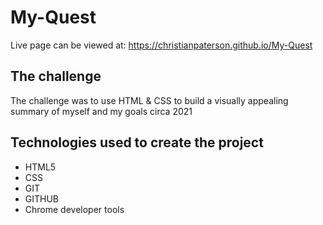 # My-Quest

Live page can be viewed at: https://christianpaterson.github.io/My-Quest

## The challenge

The challenge was to use HTML & CSS to build a visually appealing summary of myself and my goals circa 2021

## Technologies used to create the project 

<ul>
<li>HTML5</li>
<li>CSS</li>
<li>GIT</li>
<li>GITHUB</li>
<li>Chrome developer tools</li>
</ul>
